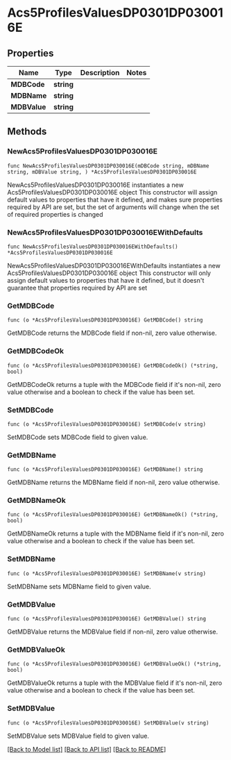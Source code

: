 # Acs5ProfilesValuesDP0301DP030016E

## Properties

Name | Type | Description | Notes
------------ | ------------- | ------------- | -------------
**MDBCode** | **string** |  | 
**MDBName** | **string** |  | 
**MDBValue** | **string** |  | 

## Methods

### NewAcs5ProfilesValuesDP0301DP030016E

`func NewAcs5ProfilesValuesDP0301DP030016E(mDBCode string, mDBName string, mDBValue string, ) *Acs5ProfilesValuesDP0301DP030016E`

NewAcs5ProfilesValuesDP0301DP030016E instantiates a new Acs5ProfilesValuesDP0301DP030016E object
This constructor will assign default values to properties that have it defined,
and makes sure properties required by API are set, but the set of arguments
will change when the set of required properties is changed

### NewAcs5ProfilesValuesDP0301DP030016EWithDefaults

`func NewAcs5ProfilesValuesDP0301DP030016EWithDefaults() *Acs5ProfilesValuesDP0301DP030016E`

NewAcs5ProfilesValuesDP0301DP030016EWithDefaults instantiates a new Acs5ProfilesValuesDP0301DP030016E object
This constructor will only assign default values to properties that have it defined,
but it doesn't guarantee that properties required by API are set

### GetMDBCode

`func (o *Acs5ProfilesValuesDP0301DP030016E) GetMDBCode() string`

GetMDBCode returns the MDBCode field if non-nil, zero value otherwise.

### GetMDBCodeOk

`func (o *Acs5ProfilesValuesDP0301DP030016E) GetMDBCodeOk() (*string, bool)`

GetMDBCodeOk returns a tuple with the MDBCode field if it's non-nil, zero value otherwise
and a boolean to check if the value has been set.

### SetMDBCode

`func (o *Acs5ProfilesValuesDP0301DP030016E) SetMDBCode(v string)`

SetMDBCode sets MDBCode field to given value.


### GetMDBName

`func (o *Acs5ProfilesValuesDP0301DP030016E) GetMDBName() string`

GetMDBName returns the MDBName field if non-nil, zero value otherwise.

### GetMDBNameOk

`func (o *Acs5ProfilesValuesDP0301DP030016E) GetMDBNameOk() (*string, bool)`

GetMDBNameOk returns a tuple with the MDBName field if it's non-nil, zero value otherwise
and a boolean to check if the value has been set.

### SetMDBName

`func (o *Acs5ProfilesValuesDP0301DP030016E) SetMDBName(v string)`

SetMDBName sets MDBName field to given value.


### GetMDBValue

`func (o *Acs5ProfilesValuesDP0301DP030016E) GetMDBValue() string`

GetMDBValue returns the MDBValue field if non-nil, zero value otherwise.

### GetMDBValueOk

`func (o *Acs5ProfilesValuesDP0301DP030016E) GetMDBValueOk() (*string, bool)`

GetMDBValueOk returns a tuple with the MDBValue field if it's non-nil, zero value otherwise
and a boolean to check if the value has been set.

### SetMDBValue

`func (o *Acs5ProfilesValuesDP0301DP030016E) SetMDBValue(v string)`

SetMDBValue sets MDBValue field to given value.



[[Back to Model list]](../README.md#documentation-for-models) [[Back to API list]](../README.md#documentation-for-api-endpoints) [[Back to README]](../README.md)


